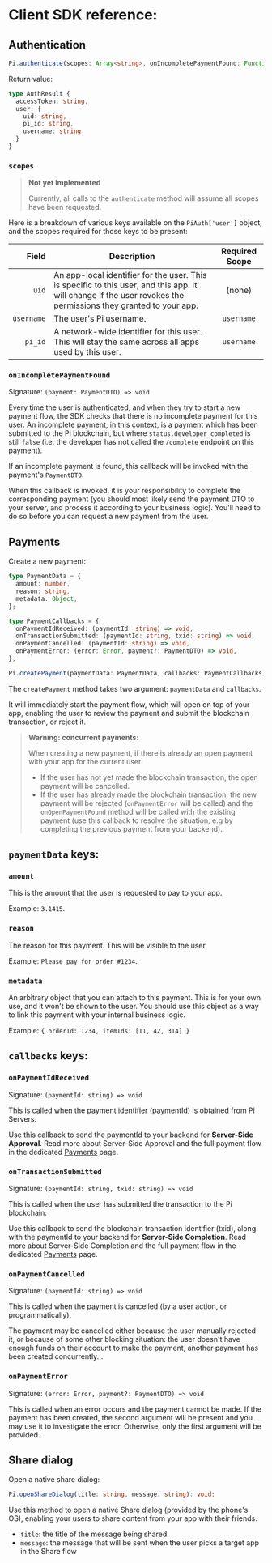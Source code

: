 # Client SDK reference:

## Authentication

```typescript
Pi.authenticate(scopes: Array<string>, onIncompletePaymentFound: Function<PaymentDTO>): Promise<PiAuth>
```

Return value:

```typescript
type AuthResult {
  accessToken: string,
  user: {
    uid: string,
    pi_id: string,
    username: string
  }
}
```

### `scopes`

> **Not yet implemented**
>
> Currently, all calls to the `authenticate` method will assume all scopes have been requested.

Here is a breakdown of various keys available on the `PiAuth['user']` object, and the scopes required for those keys
to be present:

| Field         | Description    | Required Scope  |
| -------------: | ------------- | :-------------: |
| `uid`      | An app-local identifier for the user. This is specific to this user, and this app. It will change if the user revokes the permissions they granted to your app. | (none) |
| `username`   | The user's Pi username.      |   `username` |
| `pi_id`  | A network-wide identifier for this user. This will stay the same across all apps used by this user.      |   `username` |


### `onIncompletePaymentFound`

Signature: `(payment: PaymentDTO) => void`

Every time the user is authenticated, and when they try to start a new payment flow, the SDK checks that there is no incomplete payment for this user. An incomplete payment, in this context, is a payment which has been submitted to the Pi blockchain, but where `status.developer_completed` is still `false` (i.e. the developer has not called the `/complete` endpoint on this payment).

If an incomplete payment is found, this callback will be invoked with the payment's `PaymentDTO`.

When this callback is invoked, it is your responsibility to complete the corresponding payment (you should most likely send the payment DTO to your server, and process it according to your business logic). You'll need to do so before you can request a new payment from the user.


## Payments

Create a new payment:

```typescript
type PaymentData = {
  amount: number,
  reason: string,
  metadata: Object,
};

type PaymentCallbacks = {
  onPaymentIdReceived: (paymentId: string) => void,
  onTransactionSubmitted: (paymentId: string, txid: string) => void,
  onPaymentCancelled: (paymentId: string) => void,
  onPaymentError: (error: Error, payment?: PaymentDTO) => void,
};

Pi.createPayment(paymentData: PaymentData, callbacks: PaymentCallbacks): void;
```

The `createPayment` method takes two argument: `paymentData` and `callbacks`.

It will immediately start the payment flow, which will open on top of your app, enabling the user to review
the payment and submit the blockchain transaction, or reject it.

> **Warning: concurrent payments:**
>
> When creating a new payment, if there is already an open payment with your app for the current user:
> * If the user has not yet made the blockchain transaction, the open payment will be cancelled.
> * If the user has already made the blockchain transaction, the new payment will be rejected
> (`onPaymentError` will be called) and the `onOpenPaymentFound` method will be called with the
> existing payment (use this callback to resolve the situation, e.g by completing the previous
> payment from your backend).



## `paymentData` keys:

### `amount`

This is the amount that the user is requested to pay to your app.

Example: `3.1415`.

### `reason`

The reason for this payment. This will be visible to the user.

Example: `Please pay for order #1234`.

### `metadata`

An arbitrary object that you can attach to this payment. This is for your own use, and it won't
be shown to the user. You should use this object as a way to link this payment with your internal
business logic.

Example: `{ orderId: 1234, itemIds: [11, 42, 314] }`

## `callbacks` keys:

### `onPaymentIdReceived`

Signature: `(paymentId: string) => void`

This is called when the payment identifier (paymentId) is obtained from Pi Servers.

Use this callback to send the paymentId to your backend for **Server-Side Approval**.
Read more about Server-Side Approval and the full payment flow in the dedicated
[Payments](payments.md) page.

### `onTransactionSubmitted`

Signature: `(paymentId: string, txid: string) => void`

This is called when the user has submitted the transaction to the Pi blockchain.

Use this callback to send the blockchain transaction identifier (txid), along with the paymentId
to your backend for **Server-Side Completion**.
Read more about Server-Side Completion and the full payment flow in the dedicated
[Payments](payments.md) page.

### `onPaymentCancelled`

Signature: `(paymentId: string) => void`

This is called when the payment is cancelled (by a user action, or programmatically).

The payment may be cancelled either because the user manually rejected it, or because
of some other blocking situation: the user doesn't have enough funds on their account
to make the payment, another payment has been created concurrently...

### `onPaymentError`

Signature: `(error: Error, payment?: PaymentDTO) => void`

This is called when an error occurs and the payment cannot be made. If the payment has been
created, the second argument will be present and you may use it to investigate the error.
Otherwise, only the first argument will be provided.


## Share dialog

Open a native share dialog:

```typescript
Pi.openShareDialog(title: string, message: string): void;
```

Use this method to open a native Share dialog (provided by the phone's OS), enabling your users to share
content from your app with their friends.

* `title`: the title of the message being shared
* `message`: the message that will be sent when the user picks a target app in the Share flow
